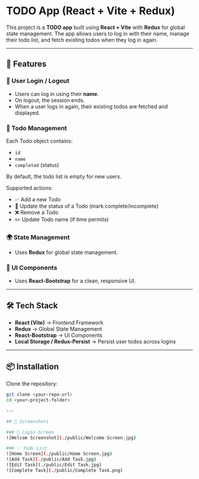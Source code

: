 # TODO App (React + Vite + Redux)

This project is a **TODO app** built using **React + Vite** with **Redux** for global state management. The app allows users to log in with their name, manage their todo list, and fetch existing todos when they log in again.

---

## 🚀 Features

### 👤 User Login / Logout
- Users can log in using their **name**.
- On logout, the session ends.
- When a user logs in again, their existing todos are fetched and displayed.

### 📝 Todo Management
Each Todo object contains:
- `id`
- `name`
- `completed` (status)

By default, the todo list is empty for new users.

Supported actions:
- ✅ Add a new Todo  
- 🔄 Update the status of a Todo (mark complete/incomplete)  
- ❌ Remove a Todo  
- ✏️ Update Todo name (if time permits)  

### 🌍 State Management
- Uses **Redux** for global state management.

### 🎨 UI Components
- Uses **React-Bootstrap** for a clean, responsive UI.

---

## 🛠️ Tech Stack
- **React (Vite)** → Frontend Framework  
- **Redux** → Global State Management  
- **React-Bootstrap** → UI Components  
- **Local Storage / Redux-Persist** → Persist user todos across logins  

---

## 📦 Installation

Clone the repository:
```bash
git clone <your-repo-url>
cd <your-project-folder>

---

## 📸 Screenshots

### 🔐 Login Screen
![Welcom Screenshot](./public/Welcome Screen.jpg)

### ✅ Todo List
![Home Screen](./public/Home Screen.jpg)
![Add Task](./public/Add Task.jpg)
![Edit Task](./public/Edit Task.jpg)
![Complete Task](./public/Complete Task.png)

